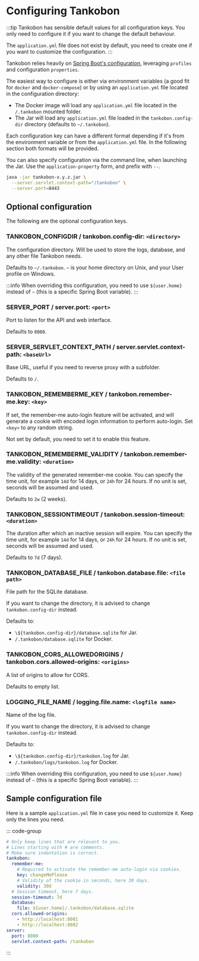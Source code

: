 # Configuring Tankobon

:::tip
Tankobon has sensible default values for all configuration keys.
You only need to configure it if you want to change the default behaviour.

The `application.yml` file does not exist by default, you need to create
one if you want to customize the configuration.
:::

Tankobon relies heavily on [Spring Boot's configuration], leveraging
`profiles` and configuration `properties`.

The easiest way to configure is either via environment variables
(a good fit for `docker` and `docker-compose`) or by using an
`application.yml` file located in the configuration directory:

- The Docker image will load any `application.yml` file located
  in the `/.tankobon` mounted folder.
- The Jar will load any `application.yml` file loaded in the
  `tankobon.config-dir` directory (defaults to `~/.tankobon`).

Each configuration key can have a different format depending if it's
from the environment variable or from the `application.yml` file.
In the following section both formats will be provided.

You can also specify configuration via the command line, when launching
the Jar. Use the `application-property` form, and prefix with `--`.

```bash
java -jar tankobon-x.y.z.jar \
  --server.servlet.context-path="/tankobon" \
  --server.port=8443
```

[Spring Boot's configuration]: https://docs.spring.io/spring-boot/docs/current/reference/html/boot-features-external-config.html

## Optional configuration

The following are the optional configuration keys.

### TANKOBON_CONFIGDIR / tankobon.config-dir: `<directory>`

The configuration directory. Will be used to store the logs, database,
and any other file Tankobon needs.

Defaults to `~/.tankobon`. `~` is your home directory on Unix, and your
User profile on Windows.

:::info
When overriding this configuration, you need to use `${user.home}` instead
of `~` (this is a specific Spring Boot variable).
:::

### SERVER_PORT / server.port: `<port>`

Port to listen for the API and web interface.

Defaults to `8080`.

### SERVER_SERVLET_CONTEXT_PATH / server.servlet.context-path: `<baseUrl>`

Base URL, useful if you need to reverse proxy with a subfolder.

Defaults to `/`.

### TANKOBON_REMEMBERME_KEY / tankobon.remember-me.key: `<key>`

If set, the remember-me auto-login feature will be activated, and will
generate a cookie with encoded login information to perform auto-login.
Set `<key>` to any random string.

Not set by default, you need to set it to enable this feature.

### TANKOBON_REMEMBERME_VALIDITY / tankobon.remember-me.validity: `<duration>`

The validity of the generated remember-me cookie. You can specify the
time unit, for example `14d` for 14 days, or `24h` for 24 hours. If
no unit is set, seconds will be assumed and used.

Defaults to `2w` (2 weeks).

### TANKOBON_SESSIONTIMEOUT / tankobon.session-timeout: `<duration>`

The duration after which an inactive session will expire. You can specify the
time unit, for example `14d` for 14 days, or `24h` for 24 hours. If
no unit is set, seconds will be assumed and used.

Defaults to `7d` (7 days).

### TANKOBON_DATABASE_FILE / tankobon.database.file: `<file path>`

File path for the SQLite database.

If you want to change the directory, it is advised to change
`tankobon.config-dir` instead.

Defaults to:

- `\${tankobon.config-dir}/database.sqlite` for Jar.
- `/.tankobon/database.sqlite` for Docker.

### TANKOBON_CORS_ALLOWEDORIGINS / tankobon.cors.allowed-origins: `<origins>`

A list of origins to allow for CORS.

Defaults to empty list.

### LOGGING_FILE_NAME / logging.file.name: `<logfile name>`

Name of the log file.

If you want to change the directory, it is advised to change
`tankobon.config-dir` instead.

Defaults to:

- `\${tankobon.config-dir}/tankobon.log` for Jar.
- `/.tankobon/logs/tankobon.log` for Docker.

:::info
When overriding this configuration, you need to use `${user.home}` instead
of `~` (this is a specific Spring Boot variable).
:::

## Sample configuration file

Here is a sample `application.yml` file in case you need to customize it.
Keep only the lines you need.

::: code-group
```yml [application.yml]
# Only keep lines that are relevant to you.
# Lines starting with # are comments.
# Make sure indentation is correct.
tankobon:
  remember-me:
    # Required to activate the remember-me auto-login via cookies.
    key: changeMePlease
    # Validity of the cookie in seconds, here 30 days.
    validity: 30d
  # Session timeout, here 7 days.
  session-timeout: 7d
  database:
    file: ${user.home}/.tankobon/database.sqlite
  cors.allowed-origins:
    - http://localhost:8081
    - http://localhost:8082
server:
  port: 8080
  servlet.context-path: /tankobon
```
:::


